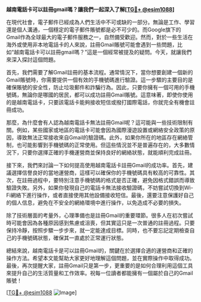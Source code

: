 **越南電話卡可以註冊gmail嗎？讓我們一起深入了解[[TG💪+ @esim1088](https://t.me/s/esim1088)]**

在現代社會，電子郵件已經成為人們生活中不可或缺的一部分。無論是工作、學習還是個人溝通，一個穩定的電子郵件賬號都是必不可少的。而Google旗下的Gmail作為全球最大的電子郵件服務之一，自然備受歡迎。然而，對於一些生活在海外或使用非本地電話卡的人來說，註冊Gmail賬號可能會遇到一些問題，比如“越南電話卡可以註冊gmail嗎？”這是一個經常被提及的疑問。今天，就讓我們來深入探討這個問題。

首先，我們需要了解Gmail註冊的基本流程。通常情況下，當你想要創建一個新的Gmail賬號時，你需要提供一個有效的手機號碼進行驗證。這一步驟的主要目的是確保賬號的安全性，防止垃圾郵件和詐騙行為。因此，只要你擁有一個可用的手機號碼，無論你是哪國的居民，都可以成功註冊Gmail賬號。這意味著，即使你使用的是越南電話卡，只要該電話卡能夠接收短信或撥打國際電話，你就完全有機會註冊成功。

那麼，為什麼會有人認為越南電話卡無法註冊Gmail呢？這可能與一些技術限制有關。例如，某些國家或地區的電話卡可能會因為國際漫遊設置或網絡安全政策的原因，導致無法正常接收來自Gmail的驗證碼。此外，如果你所在的地區存在網絡管制，也可能影響到手機號碼的正常使用。但這些情況並不是普遍存在的，大多數情況下，只要你選擇正確的手機運營商並保持良好的網絡狀態，就能順利完成註冊。

接下來，我們來討論一下如何提高使用越南電話卡註冊Gmail的成功率。首先，建議選擇信譽良好的當地運營商，這樣可以確保你的手機號碼具有較高的可靠性。其次，在註冊過程中，要特別注意手機號碼的格式是否正確，避免因格式錯誤而導致驗證失敗。另外，如果你發現自己的電話卡無法接收驗證碼，不妨嘗試切換到Wi-Fi網絡下進行操作，或者直接使用其他設備接收短信。最後，還要注意保護好自己的個人信息，避免在不安全的網絡環境中進行操作，以免造成不必要的損失。

除了技術層面的考量外，心理準備也是註冊Gmail的重要環節。很多人在初次嘗試時可能會因為各種原因感到焦慮或沮喪，但其實這只是一次普通的註冊過程。只要保持冷靜，按照步驟一步步來，就一定能達成目標。同時，也不要忘記定期檢查自己的手機號碼狀態，確保其一直處於正常運行狀態。

總結來說，越南電話卡是可以註冊Gmail的，關鍵在於選擇合適的運營商和正確的操作方法。希望本文能幫助大家更好地理解這個問題，並在實際操作中取得成功。最後，再次提醒大家，註冊Gmail只是第一步，更重要的是如何合理利用這個工具來提升自己的生活質量和工作效率。祝每一位讀者都能擁有一個屬於自己的Gmail賬號！

[[TG💪+ @esim1088](https://t.me/s/esim1088) ![Image](https://i.postimg.cc/4NQfJmqS/Snipaste-2025-05-13-00-14-12.png)]